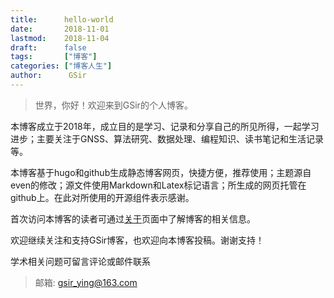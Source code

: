 ```yaml
---
title:      hello-world
date:       2018-11-01
lastmod:    2018-11-04
draft:      false
tags:       ["博客"]
categories: ["博客人生"]
author:      GSir
---
```


> 世界，你好！欢迎来到GSir的个人博客。

本博客成立于2018年，成立目的是学习、记录和分享自己的所见所得，一起学习进步；主要关注于GNSS、算法研究、数据处理、编程知识、读书笔记和生活记录等。

本博客基于hugo和github生成静态博客网页，快捷方便，推荐使用；主题源自even的修改；源文件使用Markdown和Latex标记语言；所生成的网页托管在github上。在此对所使用的开源组件表示感谢。

首次访问本博客的读者可通过[关于](https://gsir-ying.github.io/public/about/)页面中了解博客的相关信息。

欢迎继续关注和支持GSir博客，也欢迎向本博客投稿。谢谢支持！

学术相关问题可留言评论或邮件联系

> 邮箱:  gsir_ying@163.com